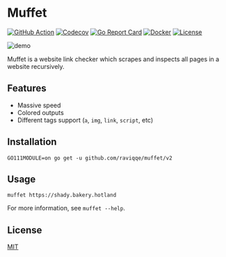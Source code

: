 # Muffet

[![GitHub Action](https://img.shields.io/github/workflow/status/raviqqe/muffet/test?style=flat-square)](https://github.com/raviqqe/muffet/actions)
[![Codecov](https://img.shields.io/codecov/c/github/raviqqe/muffet.svg?style=flat-square)](https://codecov.io/gh/raviqqe/muffet)
[![Go Report Card](https://goreportcard.com/badge/github.com/raviqqe/muffet?style=flat-square)](https://goreportcard.com/report/github.com/raviqqe/muffet)
[![Docker](https://img.shields.io/badge/docker-available-blue.svg?style=flat-square)](https://hub.docker.com/r/raviqqe/muffet)
[![License](https://img.shields.io/github/license/raviqqe/muffet.svg?style=flat-square)](LICENSE)

![demo](img/demo.gif)

Muffet is a website link checker which scrapes and inspects all pages in a
website recursively.

## Features

- Massive speed
- Colored outputs
- Different tags support (`a`, `img`, `link`, `script`, etc)

## Installation

```
GO111MODULE=on go get -u github.com/raviqqe/muffet/v2
```

## Usage

```
muffet https://shady.bakery.hotland
```

For more information, see `muffet --help`.

## License

[MIT](LICENSE)
